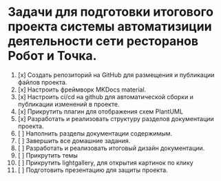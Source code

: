# Задачи для подготовки итогового проекта системы автоматизиции деятельности сети ресторанов Робот и Точка.

1. [x] Создать репозиторий на GitHub для размещения и публикации файлов проекта.
1. [x] Настроить фреймворк MKDocs material.
1. [x] Настроить ci/cd на github для автоматической сборки и публикации изменений в проекте.
1. [x] Прикрутить плагин для отображения схем PlantUML
1. [x] Разработать и реализовать структуру разделов документации проекта.
1. [ ] Наполнить разделы документации содержимым.
1. [ ] Завершить все домашние задания.
1. [ ] Разработать и реализовать итоговый дизайн документации. 
1. [ ] Прикрутить темы 
1. [ ] Прикрутить lightgallery, для открытия картинок по клику
1. [ ] Подготовить презентацию для защиты проекта.


